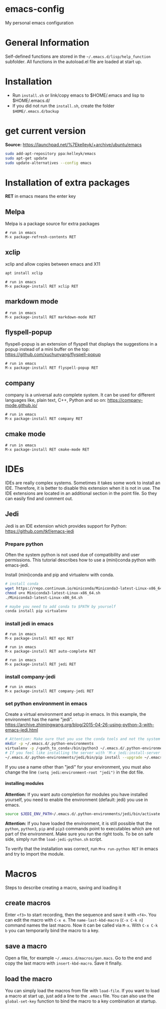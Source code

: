 # emacs-config
My personal emacs configuration

# General Information

Self-defined functions are stored in the `~/.emacs.d/lisp/help_function` subfolder. All functions in the autoload.el file are loaded at start up.

# Installation
- Run `install.sh` or link/copy emacs to $HOME/.emacs and lisp to $HOME/.emacs.d/
- If you did not run the `install.sh`, create the folder `$HOME/.emacs.d/backup`

# get current version
**Source:** https://launchpad.net/%7Ekelleyk/+archive/ubuntu/emacs

```bash
sudo add-apt-repository ppa:kelleyk/emacs
sudo apt-get update
sudo update-alternatives --config emacs
```

# Installation of extra packages
**RET** in emacs means the enter key

## Melpa
Melpa is a package source for extra packages

```
# run in emacs
M-x package-refresh-contents RET
```

## xclip
xclip and allow copies between emacs and X11

```bash
apt install xclip
```

```
# run in emacs
M-x package-install RET xclip RET
```

## markdown mode
```
# run in emacs
M-x package-install RET markdown-mode RET
```

## flyspell-popup
flyspell-popup is an extension of flyspell that displays the suggestions in a popup instead of a mini buffer on the top: https://github.com/xuchunyang/flyspell-popup
```
# run in emacs
M-x package-install RET flyspell-popup RET
```

## company
company is a universal auto complete system. It can be used for different languages like, plain text, C++, Python and so on: https://company-mode.github.io/
```
# run in emacs
M-x package-install RET company RET
```

## cmake mode
```
# run in emacs
M-x package-install RET cmake-mode RET
```

# IDEs
IDEs are really complex systems. Sometimes it takes some work to install an IDE. Therefore, it is better to disable this extension when it is not in use. The IDE extensions are located in an additional section in the point file.  So they can easily find and comment out.

## Jedi
Jedi is an IDE extension which provides support for Python: https://github.com/tkf/emacs-jedi

### Prepare python
Often the system python is not used due of compatibility and user permissions. This tutorial describes how to use a (mini)conda python with emacs-jedi.

Install (mini)conda and pip and virtualenv with conda.

```bash
# install conda
wget https://repo.continuum.io/miniconda/Miniconda3-latest-Linux-x86_64.sh
chmod u+x Miniconda3-latest-Linux-x86_64.sh
./Miniconda3-latest-Linux-x86_64.sh

# maybe you need to add conda to $PATH by yourself
conda install pip virtualenv
```

### install jedi in emacs
```
# run in emacs
M-x package-install RET epc RET
```

```
# run in emacs
M-x package-install RET auto-complete RET
```

```
# run in emacs
M-x package-install RET jedi RET
```

### install company-jedi
```
# run in emacs
M-x package-install RET company-jedi RET
```

### set python environment in emacs
Create a virtual environment and setup in emacs. In this example, the environment has the name "jedi".
https://archive.zhimingwang.org/blog/2015-04-26-using-python-3-with-emacs-jedi.html

```bash
# Attention: Make sure that you use the conda tools and not the system tools.
mkdir -p ~/.emacs.d/.python-environments
virtualenv -p /<path_to_conda>/bin/python3 ~/.emacs.d/.python-environments/jedi
# If you feel like installing the server with 'M-x jedi:install-server', also do the following
~/.emacs.d/.python-environments/jedi/bin/pip install --upgrade ~/.emacs.d/elpa/jedi-20150109.2230/  # you might need to change the version number
```

If you use a name other than "jedi" for your environment, you must also change the line `(setq jedi:environment-root "jedi")` in the dot file.

#### installing modules
**Attention:** If you want auto completion for modules you have installed yourself, you need to enable the environment (default: jedi) you use in emacs.

```bash
source $JEDI_ENV_PATH~/.emacs.d/.python-environments/jedi/bin/activate
```

**Attention:** If you have loaded the environment, it is still possible that the `python`, `python3`, `pip` and `pip3` commands point to executables which are not part of the environment. Make sure you run the right tools. To be on safe side, simply run the `load-jedi-python.sh` script.

To verify that the installation was correct, run `M+x run-python RET` in emacs and try to import the module.

# Macros
Steps to describe creating a macro, saving and loading it

## create macros

Enter `<f3>` to start recording, then the sequence and save it with `<f4>`. You can edit the macro with `C-x e`. The `name-last-kbd-macro` (`C-x C-k n`) command names the last macro. Now it can be called via `M-x`. With `C-x C-k b` you can temporarily bind the macro to a key.

## save a macro
Open a file, for example `~/.emacs.d/macros/gen.macs`. Go to the end and copy the last macro with `insert-kbd-macro`. Save it finally.

## load the macro
You can simply load the macros from file with `load-file`. If you want to load a macro at start up, just add a line to the `.emacs` file. You can also use the `global-set-key` function to bind the macro to a key combination at startup.
